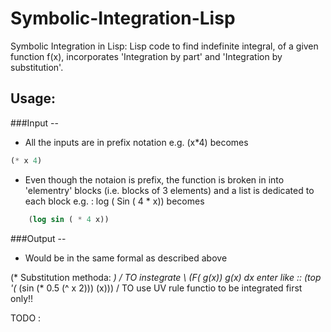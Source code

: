 Symbolic-Integration-Lisp
=========================

Symbolic Integration in Lisp: Lisp code to find indefinite integral, of a given function f(x), incorporates 'Integration by part' and 'Integration by substitution'.

## Usage:

###Input --
 -  All the inputs are in prefix notation e.g. (x*4) becomes 
```lisp    
(* x 4)
```
 -  Even though the notaion is prefix, the function is broken in into 'elementry' blocks (i.e. blocks of 3 elements) and a list is dedicated to each block
    e.g. : log ( Sin ( 4 * x)) becomes 
```lisp
    (log sin ( * 4 x))
```

###Output --
 - Would be in the same formal as described above




(* Substitution methoda: *)
                / 
 TO instegrate  \ (F( g(x)) g(x) dx   enter like :: (top '(* (sin (* 0.5 (^ x 2))) (x)))
                /
 TO use UV rule functio to be integrated first only!!                 
                

TODO :
